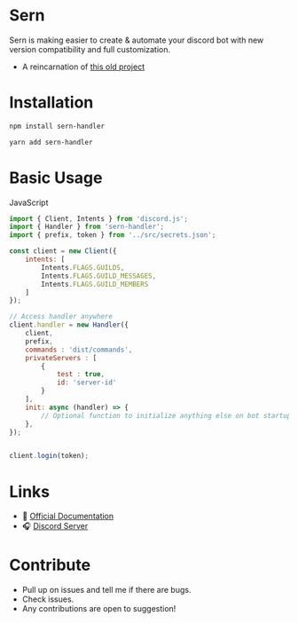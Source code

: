# Sern

Sern is making easier to create & automate your discord bot with new version compatibility and full customization.

- A reincarnation of [this old project](https://github.com/jacoobes/sern_handler)

# Installation

```sh
npm install sern-handler
```

```sh
yarn add sern-handler
```

# Basic Usage

JavaScript
```js
import { Client, Intents } from 'discord.js';
import { Handler } from 'sern-handler';
import { prefix, token } from '../src/secrets.json';

const client = new Client({
    intents: [
        Intents.FLAGS.GUILDS,
        Intents.FLAGS.GUILD_MESSAGES,
        Intents.FLAGS.GUILD_MEMBERS
    ]
});

// Access handler anywhere
client.handler = new Handler({
    client,   
    prefix,   
    commands : 'dist/commands', 
    privateServers : [           
        {
            test : true,
            id: 'server-id'
        }
    ],
    init: async (handler) => {
        // Optional function to initialize anything else on bot startup
    },
});


client.login(token);
```

# Links

- 📑 [Official Documentation](https://sernhandler.js.org)
- 🎧 [Discord Server](https://discord.gg/QWQWQWQ)

# Contribute
- Pull up on issues and tell me if there are bugs.
- Check issues.
- Any contributions are open to suggestion!
